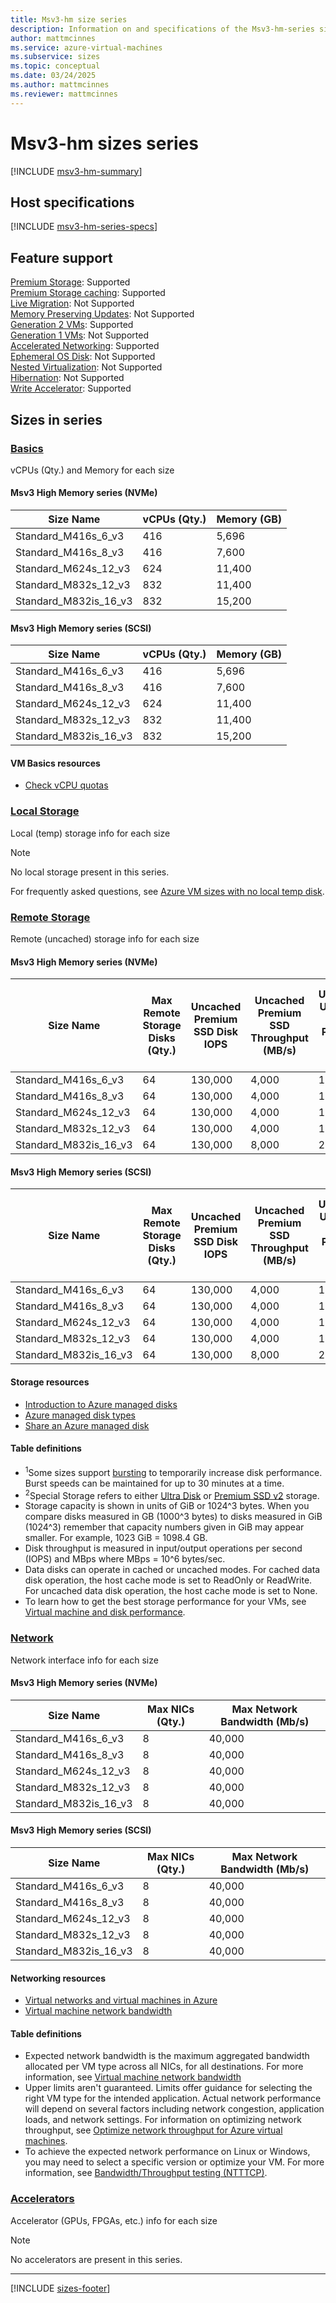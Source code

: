 ```yaml
---
title: Msv3-hm size series
description: Information on and specifications of the Msv3-hm-series sizes
author: mattmcinnes
ms.service: azure-virtual-machines
ms.subservice: sizes
ms.topic: conceptual
ms.date: 03/24/2025
ms.author: mattmcinnes
ms.reviewer: mattmcinnes
---
```


# Msv3-hm sizes series

[!INCLUDE [msv3-hm-summary](./includes/msv3-hm-series-summary.md)]

## Host specifications
[!INCLUDE [msv3-hm-series-specs](./includes/msv3-hm-series-specs.md)]

## Feature support
[Premium Storage](../../premium-storage-performance.md): Supported <br>[Premium Storage caching](../../premium-storage-performance.md): Supported <br>[Live Migration](../../maintenance-and-updates.md): Not Supported <br>[Memory Preserving Updates](../../maintenance-and-updates.md): Not Supported <br>[Generation 2 VMs](../../generation-2.md): Supported <br>[Generation 1 VMs](../../generation-2.md): Not Supported <br>[Accelerated Networking](/azure/virtual-network/create-virtual-machine-accelerated-networking): Supported <br>[Ephemeral OS Disk](../../ephemeral-os-disks.md): Not Supported <br>[Nested Virtualization](/virtualization/hyper-v-on-windows/user-guide/nested-virtualization): Not Supported <br>[Hibernation](../../hibernate-resume.md): Not Supported <br> [Write Accelerator](/azure/virtual-machines/how-to-enable-write-accelerator): Supported

## Sizes in series

### [Basics](#tab/sizebasic)

vCPUs (Qty.) and Memory for each size

#### Msv3 High Memory series (NVMe)

| Size Name | vCPUs (Qty.) | Memory (GB) |
| --- | --- | --- |
| Standard_M416s_6_v3 | 416 | 5,696 |
| Standard_M416s_8_v3 | 416 | 7,600 |
| Standard_M624s_12_v3 | 624 | 11,400 |
| Standard_M832s_12_v3 | 832 | 11,400 |
| Standard_M832is_16_v3 | 832 | 15,200 |


#### Msv3 High Memory series (SCSI)

| Size Name | vCPUs (Qty.) | Memory (GB) |
| --- | --- | --- |
| Standard_M416s_6_v3 | 416 | 5,696 |
| Standard_M416s_8_v3 | 416 | 7,600 |
| Standard_M624s_12_v3 | 624 | 11,400 |
| Standard_M832s_12_v3 | 832 | 11,400 |
| Standard_M832is_16_v3 | 832 | 15,200 |

#### VM Basics resources
- [Check vCPU quotas](../../../virtual-machines/quotas.md)

### [Local Storage](#tab/sizestoragelocal)

Local (temp) storage info for each size

> [!NOTE]
> No local storage present in this series.
>
> For frequently asked questions, see [Azure VM sizes with no local temp disk](../../azure-vms-no-temp-disk.yml).



### [Remote Storage](#tab/sizestorageremote)

Remote (uncached) storage info for each size

#### Msv3 High Memory series (NVMe)

| Size Name | Max Remote Storage Disks (Qty.) | Uncached Premium SSD Disk IOPS | Uncached Premium SSD Throughput (MB/s) | Uncached Ultra Disk and Premium SSD v2 IOPS | Uncached Ultra Disk and Premium SSD v2 Throughput (MB/s) |
| --- | --- | --- | --- | --- | --- |
| Standard_M416s_6_v3 | 64 | 130,000 | 4,000 | 130,000 | 4,000 |
| Standard_M416s_8_v3 | 64 | 130,000 | 4,000 | 130,000 | 4,000 |
| Standard_M624s_12_v3 | 64 | 130,000 | 4,000 | 130,000 | 4,000 |
| Standard_M832s_12_v3 | 64 | 130,000 | 4,000 | 130,000 | 4,000 |
| Standard_M832is_16_v3 | 64 | 130,000 | 8,000 | 260,000 | 8,000 |


#### Msv3 High Memory series (SCSI)

| Size Name | Max Remote Storage Disks (Qty.) | Uncached Premium SSD Disk IOPS | Uncached Premium SSD Throughput (MB/s) | Uncached Ultra Disk and Premium SSD v2 IOPS | Uncached Ultra Disk and Premium SSD v2 Throughput (MB/s) |
| --- | --- | --- | --- | --- | --- |
| Standard_M416s_6_v3 | 64 | 130,000 | 4,000 | 130,000 | 4,000 |
| Standard_M416s_8_v3 | 64 | 130,000 | 4,000 | 130,000 | 4,000 |
| Standard_M624s_12_v3 | 64 | 130,000 | 4,000 | 130,000 | 4,000 |
| Standard_M832s_12_v3 | 64 | 130,000 | 4,000 | 130,000 | 4,000 |
| Standard_M832is_16_v3 | 64 | 130,000 | 8,000 | 260,000 | 8,000 |

#### Storage resources
- [Introduction to Azure managed disks](../../../virtual-machines/managed-disks-overview.md)
- [Azure managed disk types](../../../virtual-machines/disks-types.md)
- [Share an Azure managed disk](../../../virtual-machines/disks-shared.md)

#### Table definitions
- <sup>1</sup>Some sizes support [bursting](../../disk-bursting.md) to temporarily increase disk performance. Burst speeds can be maintained for up to 30 minutes at a time.
- <sup>2</sup>Special Storage refers to either [Ultra Disk](../../../virtual-machines/disks-enable-ultra-ssd.md) or [Premium SSD v2](../../../virtual-machines/disks-deploy-premium-v2.md) storage.
- Storage capacity is shown in units of GiB or 1024^3 bytes. When you compare disks measured in GB (1000^3 bytes) to disks measured in GiB (1024^3) remember that capacity numbers given in GiB may appear smaller. For example, 1023 GiB = 1098.4 GB.
- Disk throughput is measured in input/output operations per second (IOPS) and MBps where MBps = 10^6 bytes/sec.
- Data disks can operate in cached or uncached modes. For cached data disk operation, the host cache mode is set to ReadOnly or ReadWrite. For uncached data disk operation, the host cache mode is set to None.
- To learn how to get the best storage performance for your VMs, see [Virtual machine and disk performance](../../../virtual-machines/disks-performance.md).


### [Network](#tab/sizenetwork)

Network interface info for each size

#### Msv3 High Memory series (NVMe)

| Size Name | Max NICs (Qty.) | Max Network Bandwidth (Mb/s) |
| --- | --- | --- |
| Standard_M416s_6_v3 | 8 | 40,000 |
| Standard_M416s_8_v3 | 8 | 40,000 |
| Standard_M624s_12_v3 | 8 | 40,000 |
| Standard_M832s_12_v3 | 8 | 40,000 |
| Standard_M832is_16_v3 | 8 | 40,000 |

#### Msv3 High Memory series (SCSI)

| Size Name | Max NICs (Qty.) | Max Network Bandwidth (Mb/s) |
| --- | --- | --- |
| Standard_M416s_6_v3 | 8 | 40,000 |
| Standard_M416s_8_v3 | 8 | 40,000 |
| Standard_M624s_12_v3 | 8 | 40,000 |
| Standard_M832s_12_v3 | 8 | 40,000 |
| Standard_M832is_16_v3 | 8 | 40,000 |

#### Networking resources
- [Virtual networks and virtual machines in Azure](/azure/virtual-network/network-overview)
- [Virtual machine network bandwidth](/azure/virtual-network/virtual-machine-network-throughput)

#### Table definitions
- Expected network bandwidth is the maximum aggregated bandwidth allocated per VM type across all NICs, for all destinations. For more information, see [Virtual machine network bandwidth](/azure/virtual-network/virtual-machine-network-throughput)
- Upper limits aren't guaranteed. Limits offer guidance for selecting the right VM type for the intended application. Actual network performance will depend on several factors including network congestion, application loads, and network settings. For information on optimizing network throughput, see [Optimize network throughput for Azure virtual machines](/azure/virtual-network/virtual-network-optimize-network-bandwidth). 
-  To achieve the expected network performance on Linux or Windows, you may need to select a specific version or optimize your VM. For more information, see [Bandwidth/Throughput testing (NTTTCP)](/azure/virtual-network/virtual-network-bandwidth-testing).

### [Accelerators](#tab/sizeaccelerators)

Accelerator (GPUs, FPGAs, etc.) info for each size

> [!NOTE]
> No accelerators are present in this series.

---

[!INCLUDE [sizes-footer](../includes/sizes-footer.md)]
